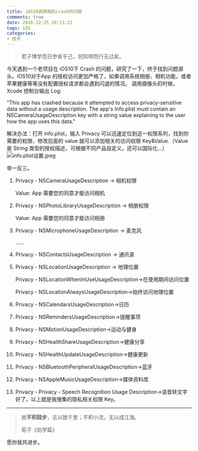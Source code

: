 ```yaml
---
title: iOS10调用相机crash的问题
comments: true
date: 2016-12-25 20:13:21
tags: iOS
categories:
- 技术
---
```


> 君子博学而日参省乎己，则知明而行无过矣。

今天遇到一个老项目在 iOS10下 Crash 的问题，研究了一下，终于找到问题源头。iOS10对于App 的授权访问更加严格了，如果调用系统相册、相机功能，或者苹果健康等等没有配置授权请求都会遇到闪退的情况。
调用摄像头的时候，Xcode 控制台输出 Log:

"This app has crashed because it attempted to access privacy-sensitive data without a usage description.  The app's Info.plist must contain an NSCameraUsageDescription key with a string value explaining to the user how the app uses this data."

解决办法：打开 info.plist，输入 Privacy 可以迅速定位到这一权限系列，找到你需要的权限，修改后面的 value 就可以添加相关的访问权限 Key&Value.（Value 是 String 类型的授权描述，可根据不同产品自定义，还可以国际化...）
![info.plist设置.jpeg](http://upload-images.jianshu.io/upload_images/877666-bc2dcf9e9861468b.jpeg?imageMogr2/auto-orient/strip%7CimageView2/2/w/1240)

举一反三。

1. Privacy - NSCameraUsageDescription -> 相机权限

   Value: App 需要您的同意才能访问相机

2. Privacy - NSPhotoLibraryUsageDescription -> 相册权限

   Value: App 需要您的同意才能访问相册

3. Privacy - NSMicrophoneUsageDescription -> 麦克风

   …...

4. Privacy - NSContactsUsageDescription -> 通讯录

5. Privacy - NSLocationUsageDescription -> 地理位置

   Privacy - NSLocationWhenInUseUsageDescription->在使用期间访问位置

   Privacy - NSLocationAlwaysUsageDescription->始终访问地理位置

6. Privacy - NSCalendarsUsageDescription->日历

7. Privacy - NSRemindersUsageDescription->提醒事项

8. Privacy - NSMotionUsageDescription->运动与健身

9. Privacy - NSHealthShareUsageDescription->健康分享

10. Privacy - NSHealthUpdateUsageDescription->健康更新

11. Privacy - NSBluetoothPeripheralUsageDescription->蓝牙

12. Privacy - NSAppleMusicUsageDescription->媒体资料库

13. Privacy - Privacy - Speech Recognition Usage Description->语音转文字
好了，以上就是我搜集的隐私相关权限 Key。
___
> 故**不积跬步**，无以致千里；不积小流，无以成江海。
>
> 荀子《劝学篇》

愿你我共进步。
